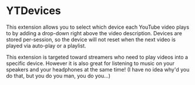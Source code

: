 # YTDevices
<p>This extension allows you to select which device each YouTube video plays to by adding a drop-down right above the video description.  Devices are stored per-session, so the device will not reset when the next video is played via auto-play or a playlist.</p>   <p>This extension is targeted toward streamers who need to play videos into a specific device.  However it is also great for listening to music on your speakers and your headphones at the same time!  (I have no idea why'd you do that, but you do you man, you do you...)</p>
